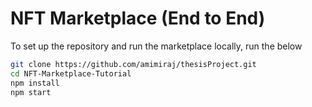 #  NFT Marketplace (End to End)

To set up the repository and run the marketplace locally, run the below
```bash
git clone https://github.com/amimiraj/thesisProject.git
cd NFT-Marketplace-Tutorial
npm install
npm start
```
